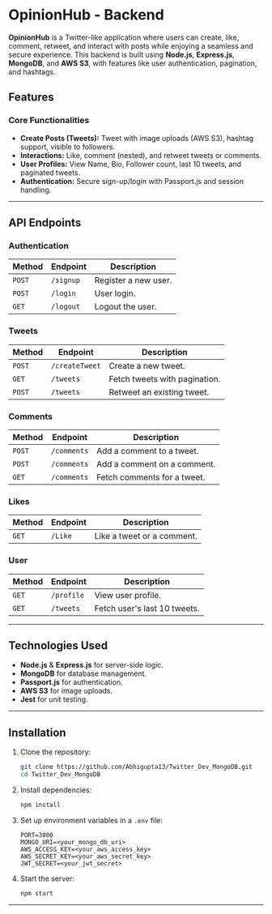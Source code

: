# OpinionHub - Backend

**OpinionHub** is a Twitter-like application where users can create, like, comment, retweet, and interact with posts while enjoying a seamless and secure experience. This backend is built using **Node.js**, **Express.js**, **MongoDB**, and **AWS S3**, with features like user authentication, pagination, and hashtags.

## Features

### Core Functionalities

- **Create Posts (Tweets):** Tweet with image uploads (AWS S3), hashtag support, visible to followers.
- **Interactions:** Like, comment (nested), and retweet tweets or comments.
- **User Profiles:** View Name, Bio, Follower count, last 10 tweets, and paginated tweets.
- **Authentication:** Secure sign-up/login with Passport.js and session handling.
---

## API Endpoints

### **Authentication**
| Method | Endpoint      | Description            |
|--------|---------------|------------------------|
| `POST` | `/signup`     | Register a new user.  |
| `POST` | `/login`      | User login.           |
| `GET`  | `/logout`     | Logout the user.      |

### **Tweets**
| Method | Endpoint        | Description                  |
|--------|-----------------|------------------------------|
| `POST` | `/createTweet`  | Create a new tweet.         |
| `GET`  | `/tweets`       | Fetch tweets with pagination.|
| `POST` | `/tweets`       | Retweet an existing tweet.  |

### **Comments**
| Method | Endpoint        | Description                   |
|--------|-----------------|-------------------------------|
| `POST` | `/comments`     | Add a comment to a tweet.    |
| `POST` | `/comments`     | Add a comment on a comment.  |
| `GET`  | `/comments`     | Fetch comments for a tweet.  |

### **Likes**
| Method | Endpoint    | Description                 |
|--------|-------------|-----------------------------|
| `GET`  | `/Like`     | Like a tweet or a comment. |

### **User**
| Method | Endpoint         | Description                   |
|--------|------------------|-------------------------------|
| `GET`  | `/profile`       | View user profile.            |
| `GET`  | `/tweets`        | Fetch user's last 10 tweets. |

---

## Technologies Used
- **Node.js** & **Express.js** for server-side logic.
- **MongoDB** for database management.
- **Passport.js** for authentication.
- **AWS S3** for image uploads.
- **Jest** for unit testing.

---

## Installation

1. Clone the repository:
   ```bash
   git clone https://github.com/Abhigupta13/Twitter_Dev_MongoDB.git
   cd Twitter_Dev_MongoDB
   ```

2. Install dependencies:
   ```bash
   npm install
   ```

3. Set up environment variables in a `.env` file:
   ```env
   PORT=3000
   MONGO_URI=<your_mongo_db_uri>
   AWS_ACCESS_KEY=<your_aws_access_key>
   AWS_SECRET_KEY=<your_aws_secret_key>
   JWT_SECRET=<your_jwt_secret>
   ```

4. Start the server:
   ```bash
   npm start
   ```

---
